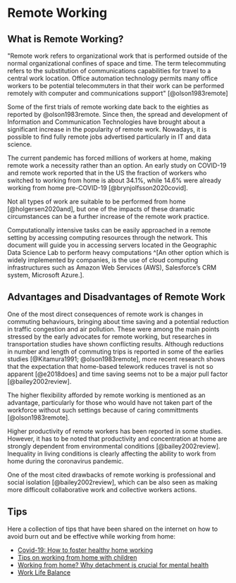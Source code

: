 # Remote Working

## What is Remote Working?
"Remote work refers to organizational work that is performed outside of the normal organizational confines of space and time. The term telecommuting refers to the substitution of communications capabilities for travel to a central work location. Office automation technology permits many office workers to be potential telecommuters in that their work can be performed remotely with computer and communications support" [@olson1983remote]

Some of the first trials of remote working date back to the eighties as reported by @olson1983remote. Since then, the spread and development of Information and Communication Technologies have brought about a significant increase in the popularity of remote work. Nowadays, it is possible to find fully remote jobs advertised particularly in IT and data science. 

The current pandemic has forced millions of workers at home, making remote work a necessity rather than an option. An early study on COVID-19 and remote work reported that in the US the  fraction  of  workers  who  switched  to  working  from  home  is  about 34.1%, while 14.6% were already working from home pre-COVID-19  [@brynjolfsson2020covid].

Not all types of work are suitable to be performed from home [@holgersen2020and],
but one of the impacts of these dramatic circumstances can be a further increase of the remote work practice.

Computationally intensive tasks can be easily approached in a remote setting by accessing computing resources through the network. This document will guide you in accessing servers located in the Geographic Data Science Lab to perform heavy computations ^[An other option which is widely implemented by companies, is the use of cloud computing infrastructures such as Amazon Web Services (AWS), Salesforce’s CRM system, Microsoft Azure.].

## Advantages and Disadvantages of Remote Work

One of the most direct consequences of remote work is changes in commuting behaviours, bringing about time saving and a potential reduction in traffic congestion and air pollution. These were among the main points stressed by the early advocates for remote working, but researches in transportation studies have shown conflicting results. Although reductions in number and length of commuting trips is reported in some of the earlies studies [@Kitamura1991; @olson1983remote], more recent research shows that the expectation that home-based telework reduces travel is not so apparent [@e2018does] and time saving seems not to be a major pull factor [@bailey2002review].  

The higher flexibility afforded by remote working is mentioned as an advantage, particularly for those who would have not taken part of the workforce without such settings because of caring committments [@olson1983remote].

Higher productivity of remote workers has been reported in some studies. However, it has to be noted that productivity and concentration at home are strongly dependent from environmental conditions [@bailey2002review]. Inequality in living conditions is clearly affecting the ability to work from home during the coronavirus pandemic.

One of the most cited drawbacks of remote working is professional and social isolation [@bailey2002review], which can be also seen as making more difficoult collaborative work and collective workers actions. 

## Tips

Here a collection of tips that have been shared on the internet on how to avoid burn out and be effective while working from home:

* [Covid-19: How to foster healthy home working](https://www.ucl.ac.uk/news/2020/apr/covid-19-how-foster-healthy-home-working)
* [Tips on working from home with children](https://www.timeshighereducation.com/blog/tips-working-home-children#%20)
* [Working from home? Why detachment is crucial for mental health](https://theconversation.com/working-from-home-why-detachment-is-crucial-for-mental-health-135986)
* [Work Life Balance](https://www.liverpool.ac.uk/researcher/work-life-balance/)



